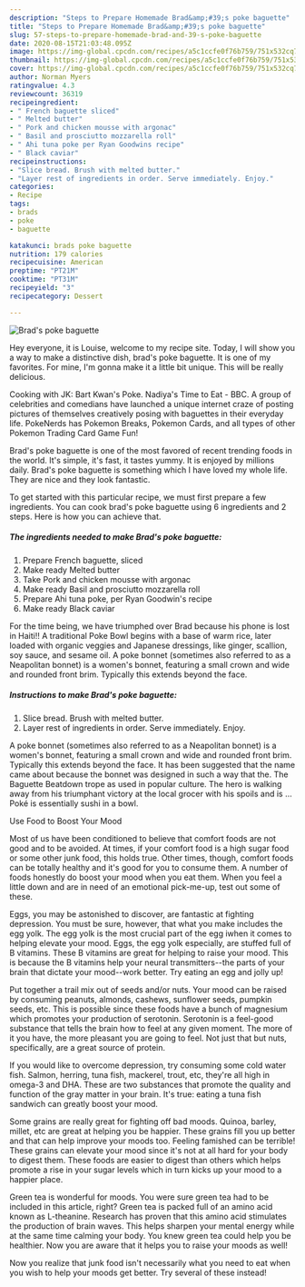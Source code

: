 ```yaml
---
description: "Steps to Prepare Homemade Brad&amp;#39;s poke baguette"
title: "Steps to Prepare Homemade Brad&amp;#39;s poke baguette"
slug: 57-steps-to-prepare-homemade-brad-and-39-s-poke-baguette
date: 2020-08-15T21:03:48.095Z
image: https://img-global.cpcdn.com/recipes/a5c1ccfe0f76b759/751x532cq70/brads-poke-baguette-recipe-main-photo.jpg
thumbnail: https://img-global.cpcdn.com/recipes/a5c1ccfe0f76b759/751x532cq70/brads-poke-baguette-recipe-main-photo.jpg
cover: https://img-global.cpcdn.com/recipes/a5c1ccfe0f76b759/751x532cq70/brads-poke-baguette-recipe-main-photo.jpg
author: Norman Myers
ratingvalue: 4.3
reviewcount: 36319
recipeingredient:
- " French baguette sliced"
- " Melted butter"
- " Pork and chicken mousse with argonac"
- " Basil and prosciutto mozzarella roll"
- " Ahi tuna poke per Ryan Goodwins recipe"
- " Black caviar"
recipeinstructions:
- "Slice bread. Brush with melted butter."
- "Layer rest of ingredients in order. Serve immediately. Enjoy."
categories:
- Recipe
tags:
- brads
- poke
- baguette

katakunci: brads poke baguette 
nutrition: 179 calories
recipecuisine: American
preptime: "PT21M"
cooktime: "PT31M"
recipeyield: "3"
recipecategory: Dessert

---
```



![Brad&#39;s poke baguette](https://img-global.cpcdn.com/recipes/a5c1ccfe0f76b759/751x532cq70/brads-poke-baguette-recipe-main-photo.jpg)

Hey everyone, it is Louise, welcome to my recipe site. Today, I will show you a way to make a distinctive dish, brad&#39;s poke baguette. It is one of my favorites. For mine, I'm gonna make it a little bit unique. This will be really delicious.

Cooking with JK: Bart Kwan&#39;s Poke. Nadiya&#39;s Time to Eat - BBC. A group of celebrities and comedians have launched a unique internet craze of posting pictures of themselves creatively posing with baguettes in their everyday life. PokeNerds has Pokemon Breaks, Pokemon Cards, and all types of other Pokemon Trading Card Game Fun!

Brad&#39;s poke baguette is one of the most favored of recent trending foods in the world. It's simple, it's fast, it tastes yummy. It is enjoyed by millions daily. Brad&#39;s poke baguette is something which I have loved my whole life. They are nice and they look fantastic.


To get started with this particular recipe, we must first prepare a few ingredients. You can cook brad&#39;s poke baguette using 6 ingredients and 2 steps. Here is how you can achieve that.

<!--inarticleads1-->

##### The ingredients needed to make Brad&#39;s poke baguette:

1. Prepare  French baguette, sliced
1. Make ready  Melted butter
1. Take  Pork and chicken mousse with argonac
1. Make ready  Basil and prosciutto mozzarella roll
1. Prepare  Ahi tuna poke, per Ryan Goodwin&#39;s recipe
1. Make ready  Black caviar


For the time being, we have triumphed over Brad because his phone is lost in Haiti!! A traditional Poke Bowl begins with a base of warm rice, later loaded with organic veggies and Japanese dressings, like ginger, scallion, soy sauce, and sesame oil. A poke bonnet (sometimes also referred to as a Neapolitan bonnet) is a women&#39;s bonnet, featuring a small crown and wide and rounded front brim. Typically this extends beyond the face. 

<!--inarticleads2-->

##### Instructions to make Brad&#39;s poke baguette:

1. Slice bread. Brush with melted butter.
1. Layer rest of ingredients in order. Serve immediately. Enjoy.


A poke bonnet (sometimes also referred to as a Neapolitan bonnet) is a women&#39;s bonnet, featuring a small crown and wide and rounded front brim. Typically this extends beyond the face. It has been suggested that the name came about because the bonnet was designed in such a way that the. The Baguette Beatdown trope as used in popular culture. The hero is walking away from his triumphant victory at the local grocer with his spoils and is … Poké is essentially sushi in a bowl. 

Use Food to Boost Your Mood


Most of us have been conditioned to believe that comfort foods are not good and to be avoided. At times, if your comfort food is a high sugar food or some other junk food, this holds true. Other times, though, comfort foods can be totally healthy and it's good for you to consume them. A number of foods honestly do boost your mood when you eat them. When you feel a little down and are in need of an emotional pick-me-up, test out some of these.

Eggs, you may be astonished to discover, are fantastic at fighting depression. You must be sure, however, that what you make includes the egg yolk. The egg yolk is the most crucial part of the egg iwhen it comes to helping elevate your mood. Eggs, the egg yolk especially, are stuffed full of B vitamins. These B vitamins are great for helping to raise your mood. This is because the B vitamins help your neural transmitters--the parts of your brain that dictate your mood--work better. Try eating an egg and jolly up!

Put together a trail mix out of seeds and/or nuts. Your mood can be raised by consuming peanuts, almonds, cashews, sunflower seeds, pumpkin seeds, etc. This is possible since these foods have a bunch of magnesium which promotes your production of serotonin. Serotonin is a feel-good substance that tells the brain how to feel at any given moment. The more of it you have, the more pleasant you are going to feel. Not just that but nuts, specifically, are a great source of protein.

If you would like to overcome depression, try consuming some cold water fish. Salmon, herring, tuna fish, mackerel, trout, etc, they're all high in omega-3 and DHA. These are two substances that promote the quality and function of the gray matter in your brain. It's true: eating a tuna fish sandwich can greatly boost your mood. 

Some grains are really great for fighting off bad moods. Quinoa, barley, millet, etc are great at helping you be happier. These grains fill you up better and that can help improve your moods too. Feeling famished can be terrible! These grains can elevate your mood since it's not at all hard for your body to digest them. These foods are easier to digest than others which helps promote a rise in your sugar levels which in turn kicks up your mood to a happier place.

Green tea is wonderful for moods. You were sure green tea had to be included in this article, right? Green tea is packed full of an amino acid known as L-theanine. Research has proven that this amino acid stimulates the production of brain waves. This helps sharpen your mental energy while at the same time calming your body. You knew green tea could help you be healthier. Now you are aware that it helps you to raise your moods as well!

Now you realize that junk food isn't necessarily what you need to eat when you wish to help your moods get better. Try several of these instead!

